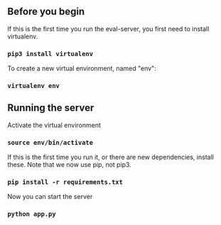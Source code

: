 ## Before you begin

If this is the first time you run the eval-server, you first need to install virtualenv.

### `pip3 install virtualenv`

To create a new virtual environment, named "env":

### `virtualenv env`


## Running the server

Activate the virtual environment

### `source env/bin/activate`

If this is the first time you run it, or there are new dependencies, install these. Note that we now use pip, not pip3.

### `pip install -r requirements.txt`

Now you can start the server

### `python app.py`
